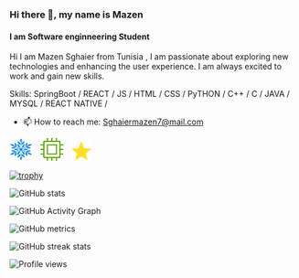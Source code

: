 ### Hi there 👋, my name is Mazen
#### I am Software enginneering Student
Hi I am Mazen Sghaier from Tunisia , I am passionate about exploring new technologies and enhancing the user experience. I am always excited to work and gain new skills.

Skills: SpringBoot / REACT / JS / HTML / CSS / PyTHON / C++ / C / JAVA / MYSQL / REACT NATIVE / 

- 📫 How to reach me: Sghaiermazen7@mail.com 




<a href='https://archiveprogram.github.com/'><img src='https://raw.githubusercontent.com/acervenky/animated-github-badges/master/assets/acbadge.gif' width='40' height='40'></a> <a href='https://docs.github.com/en/developers'><img src='https://raw.githubusercontent.com/acervenky/animated-github-badges/master/assets/devbadge.gif' width='40' height='40'></a> <a href='https://stars.github.com/'><img src='https://raw.githubusercontent.com/acervenky/animated-github-badges/master/assets/starbadge.gif' width='35' height='35'></a> 

[![trophy](https://github-profile-trophy.vercel.app/?username=MazenSghaier)](https://github.com/ryo-ma/github-profile-trophy)

![GitHub stats](https://github-readme-stats.vercel.app/api?username=MazenSghaier&show_icons=true&count_private=true)  

![GitHub Activity Graph](https://activity-graph.herokuapp.com/graph?username=MazenSghaier)  

![GitHub metrics](https://metrics.lecoq.io/MazenSghaier)  

![GitHub streak stats](https://streak-stats.demolab.com/?user=MazenSghaier)  

![Profile views](https://gpvc.arturio.dev/MazenSghaier)  

